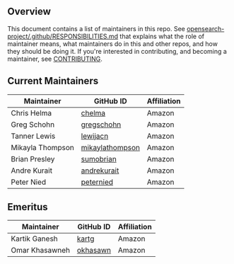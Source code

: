 ## Overview

This document contains a list of maintainers in this repo. See [opensearch-project/.github/RESPONSIBILITIES.md](https://github.com/opensearch-project/.github/blob/main/RESPONSIBILITIES.md#maintainer-responsibilities) that explains what the role of maintainer means, what maintainers do in this and other repos, and how they should be doing it. If you're interested in contributing, and becoming a maintainer, see [CONTRIBUTING](CONTRIBUTING.md).

## Current Maintainers

| Maintainer         | GitHub ID                                             | Affiliation |
| ------------------ |-------------------------------------------------------| ----------- |
| Chris Helma        | [chelma](https://github.com/chelma)                   | Amazon      |
| Greg Schohn        | [gregschohn](https://github.com/gregschohn)           | Amazon      |
| Tanner Lewis       | [lewijacn](https://github.com/lewijacn)               | Amazon      |
| Mikayla Thompson   | [mikaylathompson](https://github.com/mikaylathompson) | Amazon      |
| Brian Presley      | [sumobrian](https://github.com/sumobrian)             | Amazon      |
| Andre Kurait       | [andrekurait](https://github.com/AndreKurait)         | Amazon      |
| Peter Nied         | [peternied](https://github.com/peternied)             | Amazon      |


## Emeritus
| Maintainer         | GitHub ID                                               | Affiliation |
| ------------------ | ------------------------------------------------------- | ----------- |
| Kartik Ganesh      | [kartg](https://github.com/kartg)                       | Amazon      |
| Omar Khasawneh     | [okhasawn](https://github.com/okhasawn)                 | Amazon      |

